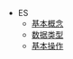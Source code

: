 - ES
  - [基本概念](middleware/es/001_基本概念.md) 
  - [数据类型](middleware/es/002_数据类型.md) 
  - [基本操作](middleware/es/003_基本操作.md) 



